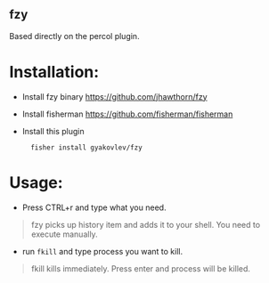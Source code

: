 fzy
----

Based directly on the percol plugin.

# Installation:

- Install fzy binary https://github.com/jhawthorn/fzy
- Install fisherman https://github.com/fisherman/fisherman
- Install this plugin 

        fisher install gyakovlev/fzy

# Usage:

- Press CTRL+r and type what you need.

> fzy picks up history item and adds it to your shell. You need to execute manually.

- run ```fkill``` and type process you want to kill.

> fkill kills immediately. Press enter and process will be killed.
